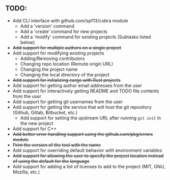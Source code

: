 
## TODO:
   - Add CLI interface with github.com/spf13/cobra module
      - Add a 'version' command
      - Add a 'create' command for new projects
      - Add a 'modify' command for existing projects (Subtasks listed below)
   - ~~Add support for multiple authors on a single project~~
   - Add support for modifying existing projects
      - Adding/Removing contributors
      - Changing repo location (Remote origin URL)
      - Changing the project name
      - Changing the local directory of the project
   - ~~Add support for initializing cargo with Rust projects~~
   - Add support for getting author email addresses from the user
   - Add support for interactively getting README and TODO file contents from the user
   - Add support for getting git usernames from the user
   - Add support for getting the service that will host the git repository (Github, Gitlab, Bitbucket, etc.)
      - Add support for setting the upstream URL after running `git init` in the new project
   - Add support for C++
   - ~~Add better error handling support using the github.com/pkg/errors module~~
   - ~~Print the version of the tool with the name~~
   - Add support for overriding default behavior with environment variables
   - ~~Add support for allowing the user to specify the project location instead of using the default for the language~~
   - Add support for adding a list of licenses to add to the project (MIT, GNU, Mozilla, etc.)
